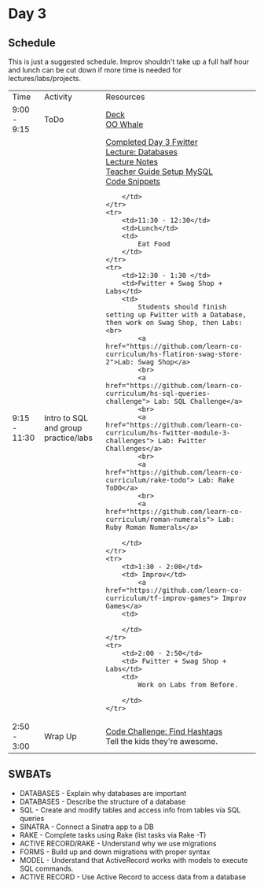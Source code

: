 # Day 3

## Schedule

This is just a suggested schedule. Improv shouldn't take up a full half hour and lunch can be cut down if more time is needed for lectures/labs/projects.

<table>
    <tr>
        <td>Time</td>
        <td>Activity</td>
        <td>Resources</td>
    </tr>
    <tr>
        <td>9:00 - 9:15</td>
        <td>ToDo</td>
        <td>
            <a href="https://docs.google.com/presentation/d/1UjrHc_Ki_dvtPqWsWxncBCmWmXYqwv6zg1Zvdlnzfnc/edit?usp=sharing"> Deck </a>
            <br>
            <a href="https://github.com/learn-co-curriculum/oo-whale-of-a-time">OO Whale</a>
        </td>
    </tr>
    <tr>
        <td>9:15 - 11:30</td>
        <td>Intro to SQL and group practice/labs</td>
        <td>
            <a href="https://github.com/learn-co-curriculum/hs-advanced-ruby-sinatra-template/tree/week-3"> Completed Day 3 Fwitter</a>
            <br>
            <a href="lectures/Databases/LECTURE.md">Lecture: Databases</a>
            <br>
            <a href="lectures/Databases">Lecture Notes</a>
            <br>
            <a href="https://github.com/learn-co-curriculum/hs-ruby2-teachers-guide-mysql-setup"> Teacher Guide Setup MySQL</a>
            <br>
            <a href="lectures/Databases/code_snippets.md">Code Snippets</a>
            
        </td>
    </tr>
    <tr>
        <td>11:30 - 12:30</td>
        <td>Lunch</td>
        <td>
            Eat Food
        </td>
    </tr>
    <tr>
        <td>12:30 - 1:30 </td>
        <td>Fwitter + Swag Shop + Labs</td>
        <td>
            Students should finish setting up Fwitter with a Database, then work on Swag Shop, then Labs:<br>
            <a href="https://github.com/learn-co-curriculum/hs-flatiron-swag-store-2">Lab: Swag Shop</a>
            <br>
            <a href="https://github.com/learn-co-curriculum/hs-sql-queries-challenge"> Lab: SQL Challenge</a>
            <br>
            <a href="https://github.com/learn-co-curriculum/hs-fwitter-module-3-challenges"> Lab: Fwitter Challenges</a>
            <br>
            <a href="https://github.com/learn-co-curriculum/rake-todo"> Lab: Rake ToDO</a>
            <br>
            <a href="https://github.com/learn-co-curriculum/roman-numerals"> Lab: Ruby Roman Numerals</a>

        </td>
    </tr>
    <tr>
        <td>1:30 - 2:00</td>
        <td> Improv</td>
            <a href="https://github.com/learn-co-curriculum/tf-improv-games"> Improv Games</a>
        <td>
        
        </td>
    </tr>
    <tr>
        <td>2:00 - 2:50</td>
        <td> Fwitter + Swag Shop + Labs</td>
        <td>
            Work on Labs from Before.

        </td>
    </tr>
   <tr>
        <td>2:50 - 3:00</td>
        <td>Wrap Up</td>
        <td>
            <a href="https://github.com/learn-co-curriculum/find-hashtags">Code Challenge: Find Hashtags</a>
            <br>
            Tell the kids they're awesome. 
        </td>
    </tr>
</table>

## SWBATs

+ DATABASES - Explain why databases are important 
+ DATABASES - Describe the structure of a database
+ SQL - Create and modify tables and access info from tables via SQL queries
+ SINATRA - Connect a Sinatra app to a DB
+ RAKE - Complete tasks using Rake (list tasks via Rake -T)
+ ACTIVE RECORD/RAKE - Understand why we use migrations
+ FORMS -  Build up and down migrations with proper syntax
+ MODEL - Understand that ActiveRecord works with models to execute SQL commands.
+ ACTIVE RECORD - Use Active Record to access data from a database
